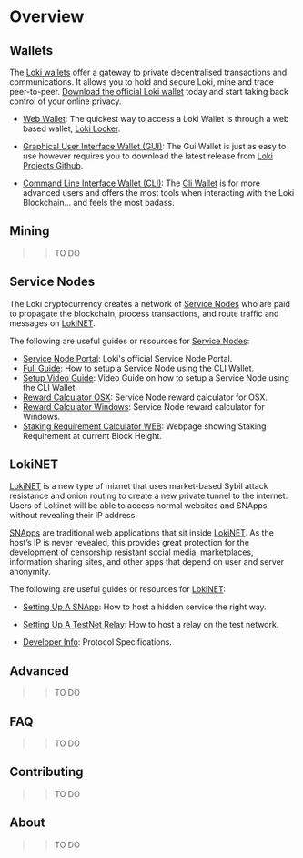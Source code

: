
# Overview

## Wallets
The [Loki wallets](../Wallets/WalletsOverview.md) offer a gateway to private decentralised 
transactions and communications. It allows you to hold and secure Loki, mine and trade peer-to-peer. [Download the official Loki wallet](https://loki.network/getting-started/) today and start taking back control of your online privacy.

- [Web Wallet](../Wallets/WebWallet/WebWalletOverview.md): The quickest way to access a Loki Wallet is through a web based wallet, [Loki Locker](https://lokilocker.com/).

- [Graphical User Interface Wallet (GUI)](../Wallets/GuiWallet/GUIOverview.md): The Gui Wallet is just as easy to use however requires you to download the latest release from [Loki Projects Github](https://github.com/loki-project/loki-gui/releases).  

- [Command Line Interface Wallet (CLI)](../Wallets/CliWallet/CLIOverview.md): The [Cli Wallet](https://github.com/loki-project/loki/releases) is for more advanced users and offers the most tools when interacting with the Loki Blockchain... and feels the most badass.

## Mining
>> TO DO

## Service Nodes
The Loki cryptocurrency creates a network of [Service Nodes](../ServiceNodes/SNOverview.md) who are paid to propagate the blockchain, process transactions, and route traffic and messages on [LokiNET](../LokiNET/LokiNetOverview.md).

The following are useful guides or resources for [Service Nodes](../ServiceNodes/SNOverview.md):

- [Service Node Portal](https://loki.network/service-nodes-portal/): Loki's official Service Node Portal.
- [Full Guide](../ServiceNodes/SNFullGuide.md): How to setup a Service Node using the CLI Wallet.
- [Setup Video Guide](https://www.youtube.com/watch?v=6uiRD1847UY): Video Guide on how to setup a Service Node using the CLI Wallet.
- [Reward Calculator OSX](https://loki.network/wp-content/uploads/2018/09/Loki_Service_Node_ROI_OSX-V1.xlsm): Service Node reward calculator for OSX.
- [Reward Calculator Windows](https://loki.network/wp-content/uploads/2018/09/Loki_Service_Node_ROI_Windows-V1-1.xlsm): Service Node reward calculator for Windows.
- [Staking Requirement Calculator WEB](https://jagerman.com/sn/): Webpage showing Staking Requirement at current Block Height.

## LokiNET

[LokiNET](../LokiNET/LokiNetOverview.md) is a new type of mixnet that uses market-based Sybil attack resistance and onion routing to create a new private tunnel to the internet. Users of Lokinet will be able to access normal websites and SNApps without revealing their IP address.

[SNApps](../LokiNET/SNapps.md) are traditional web applications that sit inside [LokiNET](../LokiNET/LokiNetOverview.md). As the host’s IP is never revealed, this provides great protection for the development of censorship resistant social media, marketplaces, information sharing sites, and other apps that depend on user and server anonymity.

The following are useful guides or resources for [LokiNET](../LokiNET/LokiNetOverview.md):

- [Setting Up A SNApp](../LokiNET/Guides/SNApps.md): How to host a hidden service the right way.

- [Setting Up A TestNet Relay](../LokiNET/Guides/TestNetRelay.md): How to host a relay on the test network.

- [Developer Info](../LokiNET/DeveloperInfo.md): Protocol Specifications.


## Advanced

>> TO DO

## FAQ

>> TO DO

## Contributing

>> TO DO

## About

>> TO DO